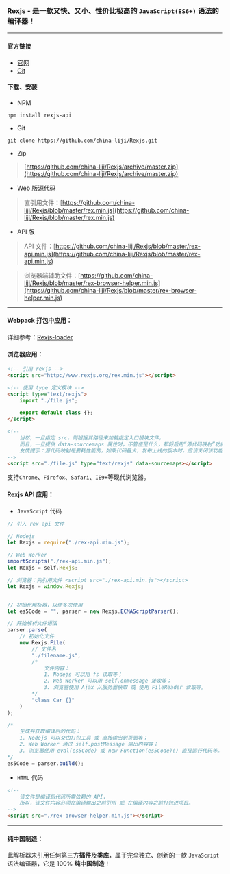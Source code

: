 ### Rexjs - 是一款又快、又小、性价比极高的 `JavaScript(ES6+)` 语法的编译器！

------

#### 官方链接
* [官网](http://www.rexjs.org)
* [Git](https://github.com/china-liji/Rexjs)

#### 下载、安装
* NPM
```
npm install rexjs-api
```

* Git
```
git clone https://github.com/china-liji/Rexjs.git
```

* Zip
> [https://github.com/china-liji/Rexjs/archive/master.zip](https://github.com/china-liji/Rexjs/archive/master.zip)

* Web 版源代码
> 直引用文件：[https://github.com/china-liji/Rexjs/blob/master/rex.min.js](https://github.com/china-liji/Rexjs/blob/master/rex.min.js)

* API 版
> API 文件：[https://github.com/china-liji/Rexjs/blob/master/rex-api.min.js](https://github.com/china-liji/Rexjs/blob/master/rex-api.min.js)

> 浏览器端辅助文件：[https://github.com/china-liji/Rexjs/blob/master/rex-browser-helper.min.js](https://github.com/china-liji/Rexjs/blob/master/rex-browser-helper.min.js)

-----

#### Webpack 打包中应用：
详细参考：[Rexjs-loader](https://github.com/china-liji/Rexjs-loader)

#### 浏览器应用：
```html
<!-- 引用 rexjs -->
<script src="http://www.rexjs.org/rex.min.js"></script>

<!-- 使用 type 定义模块 -->
<script type="text/rexjs">
	import "./file.js";

	export default class {};
</script>

<!--
	当然，一旦指定 src，则根据其路径来加载指定入口模块文件，
	而且，一旦提供 data-sourcemaps 属性时，不管值是什么，都将启用“源代码映射”功能。
	友情提示：源代码映射是要耗性能的，如果代码量大，发布上线的版本时，应该关闭该功能。
-->
<script src="./file.js" type="text/rexjs" data-sourcemaps></script>
```
支持`Chrome`、`Firefox`、`Safari`、`IE9+`等现代浏览器。

#### Rexjs API 应用：
- `JavaScript` 代码
```js
// 引入 rex api 文件

// Nodejs
let Rexjs = require("./rex-api.min.js");

// Web Worker
importScripts("./rex-api.min.js");
let Rexjs = self.Rexjs;

// 浏览器：先引用文件 <script src="./rex-api.min.js"></script>
let Rexjs = window.Rexjs;


// 初始化解析器，以便多次使用
let es5Code = "", parser = new Rexjs.ECMAScriptParser();

// 开始解析文件语法
parser.parse(
	// 初始化文件
	new Rexjs.File(
		// 文件名
		"./filename.js",
		/*
			文件内容：
			1. Nodejs 可以用 fs 读取等；
			2. Web Worker 可以用 self.onmessage 接收等；
			3. 浏览器使用 Ajax 从服务器获取 或 使用 FileReader 读取等。
		*/
		"class Car {}"
	)
);

/*
	生成并获取编译后的代码：
	1. Nodejs 可以交由打包工具 或 直接输出到页面等；
	2. Web Worker 通过 self.postMessage 输出内容等；
	3. 浏览器使用 eval(es5Code) 或 new Function(es5Code)() 直接运行代码等。
*/
es5Code = parser.build();
```

- `HTML` 代码
```html
<!--
	该文件是编译后代码所需依赖的 API，
	所以，该文件内容必须在编译输出之前引用 或 在编译内容之前打包进项目。
-->
<script src="./rex-browser-helper.min.js"></script>
```

-----

#### 纯中国制造：
此解析器未引用任何第三方**插件**及**类库**，属于完全独立、创新的一款 ```JavaScript``` 语法编译器，它是 100% **纯中国制造**！